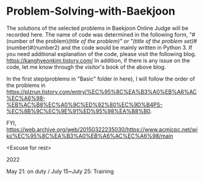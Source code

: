 # Problem-Solving-with-Baekjoon
The solutions of the selected problems in Baekjoon Online Judge will be recorded here.
The name of code was determined in the following form, "#(number of the problem)_(title of the problem)" or "(title of the problem set)_#(number)#(number2) 
and the code would be mainly written in Python 3.
If you need additional explanation of the code, please visit the following blog. https://kanghyeonkim.tistory.com/
In addition, if there is any issue on the code, let me know through the visitor's book of the above blog.

In the first step(problems in "Basic" folder in here), I will follow the order of the problems in https://plzrun.tistory.com/entry/%EC%95%8C%EA%B3%A0%EB%A6%AC%EC%A6%98-%EB%AC%B8%EC%A0%9C%ED%92%80%EC%9D%B4PS-%EC%8B%9C%EC%9E%91%ED%95%98%EA%B8%B0.

FYI, https://web.archive.org/web/20150322235030/https://www.acmicpc.net/wiki/%EC%95%8C%EA%B3%A0%EB%A6%AC%EC%A6%98/main

\<Excuse for rest\>

2022

May 21: on duty / July 15~July 25: Training
